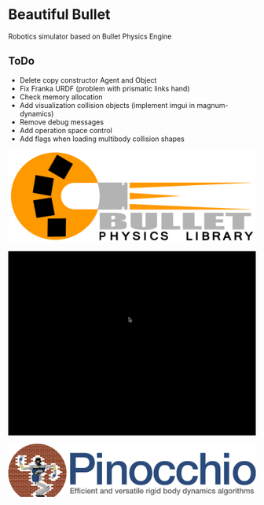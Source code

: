 # Beautiful Bullet
Robotics simulator based on Bullet Physics Engine

## ToDo
- Delete copy constructor Agent and Object
- Fix Franka URDF (problem with prismatic links hand)
- Check memory allocation
- Add visualization collision objects (implement imgui in magnum-dynamics)
- Remove debug messages
- Add operation space control
- Add flags when loading multibody collision shapes

![alt text](media/bullet_logo.png?raw=true)


![SC2 Video](media/sample_video.gif)

[![SC2 Video](media/pinocchio_logo.png)](media/pinocchio_logo.png)
